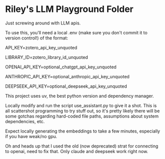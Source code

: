 # Riley's LLM Playground Folder

Just screwing around with LLM apis.

To use this, you'll need a local .env (make sure you don't commit it to version control!) of the format:

API_KEY=zotero_api_key_unquoted

LIBRARY_ID=zotero_library_id_unquoted

OPENAI_API_KEY=optional_chatgpt_api_key_unquoted

ANTHROPIC_API_KEY=optional_anthropic_api_key_unquoted

DEEPSEEK_API_KEY=optional_deepseek_api_key_unquoted

This project uses uv, the best python version and dependency manager.

Locally modify and run the script use_assistant.py to give it a shot. This is all scattershot programming to try stuff out, so it's pretty likely there will be some gotchas regarding hard-coded file paths, assumptions about system dependencies, etc.

Expect locally generating the embeddings to take a few minutes, especially if you have weak/no gpu.

Oh and heads up that I used the old (now deprecated) strat for connecting to openai, need to fix that. Only claude and deepseek work right now.
